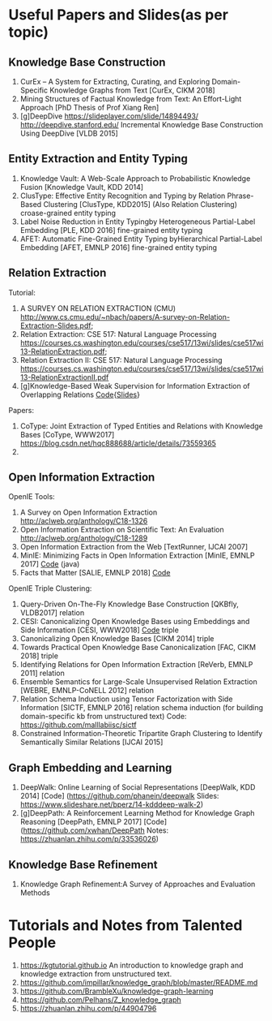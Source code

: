 Useful Papers and Slides(as per topic)
======

Knowledge Base Construction
---
1. CurEx – A System for Extracting, Curating, and Exploring Domain-Specific Knowledge Graphs from Text [CurEx, CIKM 2018]
2. Mining Structures of Factual Knowledge from Text: An Effort-Light Approach [PhD Thesis of Prof Xiang Ren]
3. [g]DeepDive  https://slideplayer.com/slide/14894493/ http://deepdive.stanford.edu/ Incremental Knowledge Base Construction Using DeepDive [VLDB 2015]



Entity Extraction and Entity Typing
----
1. Knowledge Vault: A Web-Scale Approach to Probabilistic Knowledge Fusion [Knowledge Vault, KDD 2014]
2. ClusType: Effective Entity Recognition and Typing by Relation Phrase-Based Clustering [ClusType, KDD2015] (Also Relation Clustering) croase-grained entity typing
3. Label Noise Reduction in Entity Typingby Heterogeneous Partial-Label Embedding [PLE, KDD 2016] fine-grained entity typing
4. AFET: Automatic Fine-Grained Entity Typing byHierarchical Partial-Label Embedding [AFET, EMNLP 2016] fine-grained entity typing



Relation Extraction 
----
Tutorial:
1. A SURVEY ON RELATION EXTRACTION (CMU) http://www.cs.cmu.edu/~nbach/papers/A-survey-on-Relation-Extraction-Slides.pdf; 
2. Relation Extraction: CSE 517: Natural Language Processing https://courses.cs.washington.edu/courses/cse517/13wi/slides/cse517wi13-RelationExtraction.pdf; 
3. Relation Extraction II: CSE 517: Natural Language Processing https://courses.cs.washington.edu/courses/cse517/13wi/slides/cse517wi13-RelationExtractionII.pdf
4. [g]Knowledge-Based Weak Supervision for Information Extraction of Overlapping Relations [Code](http://aiweb.cs.washington.edu/ai/raphaelh/mr/){[Slides](https://www.slideserve.com/anila/knowledge-based-weak-supervision-for-information-extraction-of-overlapping-relations)}

Papers:
1. CoType: Joint Extraction of Typed Entities and Relations with Knowledge Bases [CoType, WWW2017]
https://blog.csdn.net/hqc888688/article/details/73559365
2. 


Open Information Extraction 
-----
OpenIE Tools:
1. A Survey on Open Information Extraction http://aclweb.org/anthology/C18-1326
2. Open Information Extraction on Scientific Text: An Evaluation http://aclweb.org/anthology/C18-1289
3. Open Information Extraction from the Web [TextRunner, IJCAI 2007]
4. MinIE: Minimizing Facts in Open Information Extraction [MinIE, EMNLP 2017] [Code](https://github.com/rgemulla/minie) (java)
5. Facts that Matter [SALIE, EMNLP 2018] [Code](https://github.com/mponza/SalIE)



OpenIE Triple Clustering:
1. Query-Driven On-The-Fly Knowledge Base Construction [QKBfly, VLDB2017] relation
2. CESI: Canonicalizing Open Knowledge Bases using Embeddings and Side Information [CESI, WWW2018] [Code](https://github.com/malllabiisc/cesi) triple
3. Canonicalizing Open Knowledge Bases [CIKM 2014] triple
4. Towards Practical Open Knowledge Base Canonicalization [FAC, CIKM 2018] triple
5. Identifying Relations for Open Information Extraction [ReVerb, EMNLP 2011] relation
6. Ensemble Semantics for Large-Scale Unsupervised Relation Extraction [WEBRE, EMNLP-CoNELL 2012] relation
7. Relation Schema Induction using Tensor Factorization with Side Information [SICTF, EMNLP 2016] relation schema induction (for building domain-specific kb from unstructured text) Code: https://github.com/malllabiisc/sictf
8. Constrained Information-Theoretic Tripartite Graph Clustering to Identify Semantically Similar Relations [IJCAI 2015]



Graph Embedding and Learning
----
1. DeepWalk: Online Learning of Social Representations [DeepWalk, KDD 2014] [Code] (https://github.com/phanein/deepwalk Slides: https://www.slideshare.net/bperz/14-kdddeep-walk-2)
2. [g]DeepPath: A Reinforcement Learning Method for Knowledge Graph Reasoning [DeepPath, EMNLP 2017] [Code](https://github.com/xwhan/DeepPath Notes: https://zhuanlan.zhihu.com/p/33536026)

Knowledge Base Refinement
----
1. Knowledge Graph Refinement:A Survey of Approaches and Evaluation Methods


Tutorials and Notes from Talented People
=====
1. https://kgtutorial.github.io An introduction to knowledge graph and knowledge extraction from unstructured text.
2. https://github.com/impillar/knowledge_graph/blob/master/README.md 
3. https://github.com/BrambleXu/knowledge-graph-learning
4. https://github.com/Pelhans/Z_knowledge_graph
5. https://zhuanlan.zhihu.com/p/44904796
